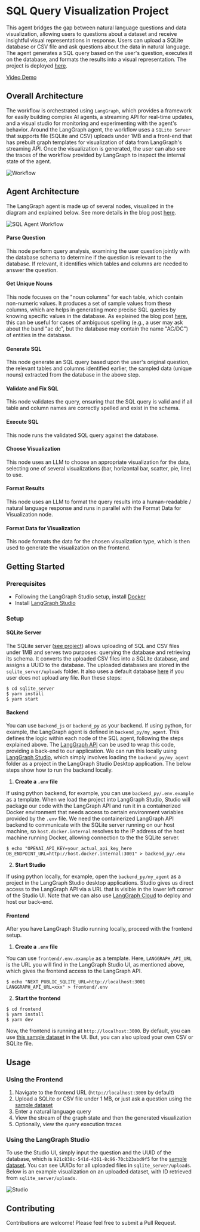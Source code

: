 # SQL Query Visualization Project

This agent bridges the gap between natural language questions and data visualization, allowing users to questions about a dataset and receive insightful visual representations in response. Users can upload a SQLite database or CSV file and ask questions about the data in natural language. The agent generates a SQL query based on the user's question, executes it on the database, and formats the results into a visual representation. The project is deployed [here](https://data-visualization-frontend-gamma.vercel.app/).

[Video Demo](demo.mov)

## Overall Architecture

The workflow is orchestrated using `LangGraph`, which provides a framework for easily building complex AI agents, a streaming API for real-time updates, and a visual studio for monitoring and experimenting with the agent's behavior. Around the LangGraph agent, the workflow uses a `SQLite Server` that supports file (SQLite and CSV) uploads under 1MB and a front-end that has prebuilt graph templates for visualization of data from LangGraph's streaming API. Once the visualization is generated, the user can also see the traces of the workflow provided by LangGraph to inspect the internal state of the agent.

![Workflow](flow.png)

## Agent Architecture

The LangGraph agent is made up of several nodes, visualized in the diagram and explained below. See more details in the blog post [here](https://pear-catboat-4f2.notion.site/Building-a-Data-Visualization-Agent-with-LangGraph-Cloud-3cd220670e40419d9f5cf961eb160514).

![SQL Agent Workflow](graph.png)

#### Parse Question

This node perform query analysis, examining the user question jointly with the database schema to determine if the question is relevant to the database. If relevant, it identifies which tables and columns are needed to answer the question. 

#### Get Unique Nouns

This node focuses on the "noun columns" for each table, which contain non-numeric values. It produces a set of sample values from these columns, which are helps in generating more precise SQL queries by knowing specific values in the database. As explained the blog post [here](https://pear-catboat-4f2.notion.site/Building-a-Data-Visualization-Agent-with-LangGraph-Cloud-3cd220670e40419d9f5cf961eb160514), this can be useful for cases of ambiguous spelling (e.g., a user may ask about the band "ac dc", but the database may contain the name "AC/DC") of entities in the database.

#### Generate SQL

This node generate an SQL query based upon the user's original question, the relevant tables and columns identified earlier, the sampled data (unique nouns) extracted from the database in the above step.

#### Validate and Fix SQL

This node validates the query, ensuring that the SQL query is valid and if all table and column names are correctly spelled and exist in the schema.

#### Execute SQL

This node runs the validated SQL query against the database. 

#### Choose Visualization

This node uses an LLM to choose an appropriate visualization for the data, selecting one of several visualizations (bar, horizontal bar, scatter, pie, line) to use. 

#### Format Results

This node uses an LLM to format the query results into a human-readable / natural language response and runs in parallel with the Format Data for Visualization node.

#### Format Data for Visualization

This node formats the data for the chosen visualization type, which is then used to generate the visualization on the frontend.

## Getting Started

### Prerequisites

- Following the LangGraph Studio setup, install [Docker](https://docs.docker.com/engine/install/)
- Install [LangGraph Studio](https://github.com/langchain-ai/langgraph-studio/)

### Setup

#### SQLite Server

The SQLite server ([see project](https://github.com/DhruvAtreja/sqllite-server)) allows uploading of SQL and CSV files under 1MB and serves two purposes: querying the database and retrieving its schema. It converts the uploaded CSV files into a SQLite database, and assigns a UUID to the database. The uploaded databases are stored in the `sqlite_server/uploads` folder. It also uses a default database [here](https://docs.google.com/spreadsheets/d/1S2mYAKwYYmjZW6jURiAfMWTVmwg74QQDfwdMUvVEgMk/edit?gid=1749607041#gid=1749607041) if you user does not upload any file. Run these steps:

```
$ cd sqlite_server
$ yarn install
$ yarn start
```

#### Backend

You can use `backend_js` or `backend_py` as your backend. If using python, for example, the LangGraph agent is defined in `backend_py/my_agent`. This defines the logic within each node of the SQL agent, following the steps explained above. The [LangGraph API](https://github.com/langchain-ai/langgraph-api) can be used to wrap this code, providing a back-end to our application. We can run this locally using [LangGraph Studio](https://github.com/langchain-ai/langgraph-studio), which simply involves loading the `backend_py/my_agent` folder as a project in the LangGraph Studio Desktop application. The below steps show how to run the backend locally.

1. **Create a `.env` file** 

If using python backend, for example, you can use `backend_py/.env.example` as a template. When we load the project into LangGraph Studio, Studio will package our code with the LangGraph API and run it in a containerized Docker environment that needs access to certain environment variables provided by the `.env` file. We need the containerized LangGraph API backend to communicate with the SQLite server running on our host machine, so `host.docker.internal` resolves to the IP address of the host machine running Docker, allowing connection to the the SQLite server.

```
$ echo "OPENAI_API_KEY=your_actual_api_key_here
DB_ENDPOINT_URL=http://host.docker.internal:3001" > backend_py/.env
```

2. **Start Studio** 

If using python locally, for example, open the `backend_py/my_agent` as a project in the LangGraph Studio desktop applications. Studio gives us direct access to the LangGraph API via a URL that is visible in the lower left corner of the Studio UI. Note that we can also use [LangGraph Cloud](https://langchain-ai.github.io/langgraph/cloud/) to deploy and host our back-end.

#### Frontend

After you have LangGraph Studio running locally, proceed with the frontend setup.

1. **Create a `.env` file** 

You can use `frontend/.env.example` as a template. Here, `LANGGRAPH_API_URL` is the URL you will find in the LangGraph Studio UI, as mentioned above, which gives the frontend access to the LangGraph API.

```
$ echo "NEXT_PUBLIC_SQLITE_URL=http://localhost:3001
LANGGRAPH_API_URL=xxx" > frontend/.env
```

2. **Start the frontend** 
```
$ cd frontend
$ yarn install
$ yarn dev
````

Now, the frontend is running at `http://localhost:3000`. By default, you can use [this sample dataset](https://docs.google.com/spreadsheets/d/1S2mYAKwYYmjZW6jURiAfMWTVmwg74QQDfwdMUvVEgMk/edit?gid=1749607041#gid=1749607041) in the UI. But, you can also upload your own CSV or SQLite file.

## Usage

### Using the Frontend

1. Navigate to the frontend URL (`http://localhost:3000` by default)
2. Upload a SQLite or CSV file under 1 MB, or just ask a question using the [sample dataset](https://docs.google.com/spreadsheets/d/1S2mYAKwYYmjZW6jURiAfMWTVmwg74QQDfwdMUvVEgMk/edit?gid=1749607041#gid=1749607041)
3. Enter a natural language query
4. View the stream of the graph state and then the generated visualization
5. Optionally, view the query execution traces

### Using the LangGraph Studio

To use the Studio UI, simply input the question and the UUID of the database, which is `921c838c-541d-4361-8c96-70cb23abd9f5` for the [sample dataset](https://docs.google.com/spreadsheets/d/1S2mYAKwYYmjZW6jURiAfMWTVmwg74QQDfwdMUvVEgMk/edit?gid=1749607041#gid=1749607041). You can see UUIDs for all uploaded files in `sqlite_server/uploads`. Below is an example visualization on an uploaded dataset, with ID retrieved from `sqlite_server/uploads`.

![Studio](studio.png)

## Contributing

Contributions are welcome! Please feel free to submit a Pull Request.
